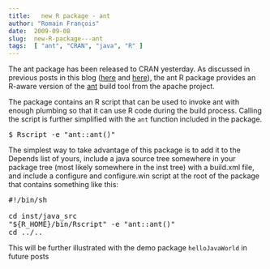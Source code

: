 ```yaml
---
title:   new R package - ant
author: "Romain François"
date:  2009-09-08
slug:  new-R-package---ant
tags:  [ "ant", "CRAN", "java", "R" ]
---
```

<div class="post-content">
<p>The ant package has been released to CRAN yesterday. As discussed in previous posts in this blog (<a href="/index.php?post/2009/09/02/R-capable-version-of-ant">here</a> and <a href="/index.php?post/2009/09/03/update-on-ant-package">here</a>), the ant R package provides an R-aware version of the <a href="http://ant.apache.org/">ant</a> build tool from the apache project. </p>

<p>The package contains an R script that can be used to invoke ant with enough plumbing so that it can use R code during the build process. Calling the script is further simplified with the <code>ant</code> function included in the package. </p>

<pre>
$ Rscript -e "ant::ant()"
</pre>

<p>The simplest way to take advantage of this package is to add it to the Depends list of yours, include a java source tree somewhere in your package tree (most likely somewhere in the inst tree) with a build.xml file, and include a configure and configure.win script at the root of the package that contains something like this: </p>

<pre>
#!/bin/sh

cd inst/java_src
"${R_HOME}/bin/Rscript" -e "ant::ant()"
cd ../..
</pre>

<p>This will be further illustrated with the demo package <code>helloJavaWorld</code> in future posts</p>
</div>
